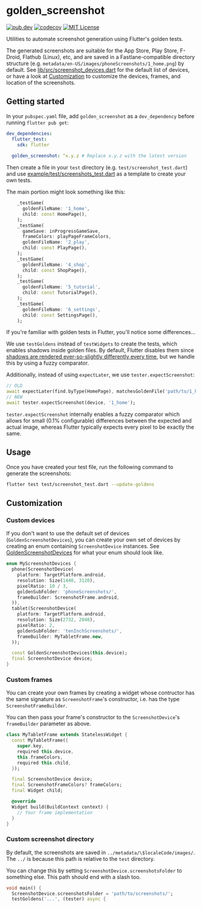 # golden_screenshot

[![pub.dev](https://img.shields.io/pub/v/golden_screenshot)](https://pub.dev/packages/golden_screenshot)
[![codecov](https://codecov.io/github/adil192/golden_screenshot/graph/badge.svg?token=TIBGLCUE11)](https://codecov.io/github/adil192/golden_screenshot)
[![MIT License](https://img.shields.io/badge/license-MIT-blue)](https://github.com/adil192/golden_screenshot/blob/main/LICENSE)

Utilities to automate screenshot generation using Flutter's golden tests.

The generated screenshots are suitable for the App Store, Play Store, F-Droid, Flathub (Linux), etc,
and are saved in a Fastlane-compatible directory structure (e.g. `metadata/en-US/images/phoneScreenshots/1_home.png`) by default.
See [lib/src/screenshot_devices.dart](https://github.com/adil192/golden_screenshot/blob/main/lib/src/screenshot_devices.dart)
for the default list of devices,
or have a look at [Customization](#customization) to customize the devices, frames, and location of the screenshots.

## Getting started

In your `pubspec.yaml` file, add `golden_screenshot` as a `dev_dependency` before running `flutter pub get`:

```yaml
dev_dependencies:
  flutter_test:
    sdk: flutter
  
  golden_screenshot: ^x.y.z # Replace x.y.z with the latest version
```

Then create a file in your `test` directory (e.g. `test/screenshot_test.dart`) and use
[example/test/screenshots_test.dart](https://github.com/adil192/golden_screenshot/blob/main/example/test/screenshots_test.dart)
as a template to create your own tests.

The main portion might look something like this:

```dart
    _testGame(
      goldenFileName: '1_home',
      child: const HomePage(),
    );
    _testGame(
      gameSave: inProgressGameSave,
      frameColors: playPageFrameColors,
      goldenFileName: '2_play',
      child: const PlayPage(),
    );
    _testGame(
      goldenFileName: '4_shop',
      child: const ShopPage(),
    );
    _testGame(
      goldenFileName: '5_tutorial',
      child: const TutorialPage(),
    );
    _testGame(
      goldenFileName: '6_settings',
      child: const SettingsPage(),
    );
```

If you're familiar with golden tests in Flutter, you'll notice some differences...

We use `testGoldens` instead of `testWidgets` to create the tests, which enables
shadows inside golden files. By default, Flutter disables them since
[shadows are rendered ever-so-slightly differently every time](https://api.flutter.dev/flutter/painting/debugDisableShadows.html),
but we handle this by using a fuzzy comparator.

Additionally, instead of using `expectLater`, we use `tester.expectScreenshot`:

```dart
// OLD
await expectLater(find.byType(HomePage), matchesGoldenFile('path/to/1_home'));
// NEW
await tester.expectScreenshot(device, '1_home');
```

`tester.expectScreenshot` internally enables a fuzzy comparator which allows for
small (0.1% configurable) differences between the expected and actual image,
whereas Flutter typically expects every pixel to be exactly the same.

## Usage

Once you have created your test file, run the following command to generate the screenshots:

```bash
flutter test test/screenshot_test.dart --update-goldens
```

## Customization

### Custom devices

If you don't want to use the default set of devices (`GoldenScreenshotDevices`),
you can create your own set of devices by creating an enum containing
`ScreenshotDevice` instances.
See [GoldenScreenshotDevices](https://github.com/adil192/golden_screenshot/blob/main/lib/src/screenshot_devices.dart) for what your enum should look like.

```dart
enum MyScreenshotDevices {
  phone(ScreenshotDevice(
    platform: TargetPlatform.android,
    resolution: Size(1440, 3120),
    pixelRatio: 10 / 3,
    goldenSubFolder: 'phoneScreenshots/',
    frameBuilder: ScreenshotFrame.android,
  )),
  tablet(ScreenshotDevice(
    platform: TargetPlatform.android,
    resolution: Size(2732, 2048),
    pixelRatio: 2,
    goldenSubFolder: 'tenInchScreenshots/',
    frameBuilder: MyTabletFrame.new,
  ));

  const GoldenScreenshotDevices(this.device);
  final ScreenshotDevice device;
}
```

### Custom frames

You can create your own frames by creating a widget whose contructor
has the same signature as `ScreenshotFrame`'s constructor,
i.e. has the type `ScreenshotFrameBuilder`.

You can then pass your frame's constructor to the `ScreenshotDevice`'s `frameBuilder` parameter as above.

```dart
class MyTabletFrame extends StatelessWidget {
  const MyTabletFrame({
    super.key,
    required this.device,
    this.frameColors,
    required this.child,
  });

  final ScreenshotDevice device;
  final ScreenshotFrameColors? frameColors;
  final Widget child;

  @override
  Widget build(BuildContext context) {
    // Your frame implementation
  }
}
```

### Custom screenshot directory

By default, the screenshots are saved in `../metadata/\$localeCode/images/`.
The `../` is because this path is relative to the `test` directory.

You can change this by setting `ScreenshotDevice.screenshotsFolder` to something else. This path should end with a slash too.

```dart
void main() {
  ScreenshotDevice.screenshotsFolder = 'path/to/screenshots/';
  testGoldens('...', (tester) async {
```
